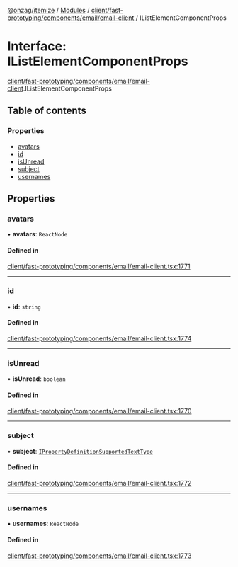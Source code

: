 [@onzag/itemize](../README.md) / [Modules](../modules.md) / [client/fast-prototyping/components/email/email-client](../modules/client_fast_prototyping_components_email_email_client.md) / IListElementComponentProps

# Interface: IListElementComponentProps

[client/fast-prototyping/components/email/email-client](../modules/client_fast_prototyping_components_email_email_client.md).IListElementComponentProps

## Table of contents

### Properties

- [avatars](client_fast_prototyping_components_email_email_client.IListElementComponentProps.md#avatars)
- [id](client_fast_prototyping_components_email_email_client.IListElementComponentProps.md#id)
- [isUnread](client_fast_prototyping_components_email_email_client.IListElementComponentProps.md#isunread)
- [subject](client_fast_prototyping_components_email_email_client.IListElementComponentProps.md#subject)
- [usernames](client_fast_prototyping_components_email_email_client.IListElementComponentProps.md#usernames)

## Properties

### avatars

• **avatars**: `ReactNode`

#### Defined in

[client/fast-prototyping/components/email/email-client.tsx:1771](https://github.com/onzag/itemize/blob/73e0c39e/client/fast-prototyping/components/email/email-client.tsx#L1771)

___

### id

• **id**: `string`

#### Defined in

[client/fast-prototyping/components/email/email-client.tsx:1774](https://github.com/onzag/itemize/blob/73e0c39e/client/fast-prototyping/components/email/email-client.tsx#L1774)

___

### isUnread

• **isUnread**: `boolean`

#### Defined in

[client/fast-prototyping/components/email/email-client.tsx:1770](https://github.com/onzag/itemize/blob/73e0c39e/client/fast-prototyping/components/email/email-client.tsx#L1770)

___

### subject

• **subject**: [`IPropertyDefinitionSupportedTextType`](base_Root_Module_ItemDefinition_PropertyDefinition_types_text.IPropertyDefinitionSupportedTextType.md)

#### Defined in

[client/fast-prototyping/components/email/email-client.tsx:1772](https://github.com/onzag/itemize/blob/73e0c39e/client/fast-prototyping/components/email/email-client.tsx#L1772)

___

### usernames

• **usernames**: `ReactNode`

#### Defined in

[client/fast-prototyping/components/email/email-client.tsx:1773](https://github.com/onzag/itemize/blob/73e0c39e/client/fast-prototyping/components/email/email-client.tsx#L1773)
